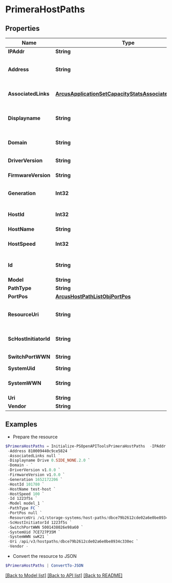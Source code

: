 # PrimeraHostPaths
## Properties

Name | Type | Description | Notes
------------ | ------------- | ------------- | -------------
**IPAddr** | **String** | Ip Address | [optional] 
**Address** | **String** | WWN Address of the Host Path | [optional] 
**AssociatedLinks** | [**ArcusApplicationSetCapacityStatsAssociatedLinksInner[]**](ArcusApplicationSetCapacityStatsAssociatedLinksInner.md) | Associated Links Details | [optional] 
**Displayname** | **String** | Name to be used for display purposes | [optional] 
**Domain** | **String** | Domain name of the Host | [optional] 
**DriverVersion** | **String** | Driver version    | [optional] 
**FirmwareVersion** | **String** | Firmware version | [optional] 
**Generation** | **Int32** | Generation Time of the Resource | [optional] 
**HostId** | **Int32** | ID of the Host resource | [optional] 
**HostName** | **String** | Host Name | [optional] 
**HostSpeed** | **Int32** | ID of the Host resource | [optional] 
**Id** | **String** | HostPath Resource UID | [optional] 
**Model** | **String** | Host Model | [optional] 
**PathType** | **String** | Path Type | [optional] 
**PortPos** | [**ArcusHostPathListObjPortPos**](ArcusHostPathListObjPortPos.md) |  | [optional] 
**ResourceUri** | **String** | resourceUri for detailed hostpath object | [optional] 
**ScHostInitiatorId** | **String** | Host Service Initiator Id | [optional] 
**SwitchPortWWN** | **String** | Switch Port WWN | [optional] 
**SystemUid** | **String** | System Uid | [optional] 
**SystemWWN** | **String** | System serial Number    | [optional] 
**Uri** | **String** | Uri  | [optional] 
**Vendor** | **String** | Vendor | [optional] 

## Examples

- Prepare the resource
```powershell
$PrimeraHostPaths = Initialize-PSOpenAPIToolsPrimeraHostPaths  -IPAddr 1.1.1.1 `
 -Address 810009440c9ce5824 `
 -AssociatedLinks null `
 -Displayname Drive 0.SIDE_NONE.2.0 `
 -Domain - `
 -DriverVersion v1.0.0 `
 -FirmwareVersion v1.0.0 `
 -Generation 1652172206 `
 -HostId 101780 `
 -HostName test-host `
 -HostSpeed 100 `
 -Id 1223f5s `
 -Model model_1 `
 -PathType FC `
 -PortPos null `
 -ResourceUri /v1/storage-systems/host-paths/dbce79b2612cde02a6e0be8934c330ec `
 -ScHostInitiatorId 1223f5s `
 -SwitchPortWWN 5001438026e98a60 `
 -SystemUid 7CE727P35M `
 -SystemWWN swK21 `
 -Uri /api/v3/hostpaths/dbce79b2612cde02a6e0be8934c330ec `
 -Vendor -
```

- Convert the resource to JSON
```powershell
$PrimeraHostPaths | ConvertTo-JSON
```

[[Back to Model list]](../README.md#documentation-for-models) [[Back to API list]](../README.md#documentation-for-api-endpoints) [[Back to README]](../README.md)

